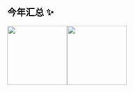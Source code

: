 <!--
**CalmKin/CalmKin** is a ✨ _special_ ✨ repository because its `README.md` (this file) appears on your GitHub profile.

Here are some ideas to get you started:

- 🔭 I’m currently working on ...
- 🌱 I’m currently learning ...
- 👯 I’m looking to collaborate on ...
- 🤔 I’m looking for help with ...
- 💬 Ask me about ...
- 📫 How to reach me: ...
- 😄 Pronouns: ...
- ⚡ Fun fact: ...
-->
## 今年汇总 ✨

<img align="" height="137px" src="https://github-readme-stats.vercel.app/api?username=CalmKin&hide_title=true&show_icons=true&include_all_commits=true&hide_border=true&line_height=21&bg_color=0,EC6C6C,FFD479,FFFC79,73FA79&theme=graywhite&locale=cn" /><img align="" height="137px" src="https://github-readme-stats.vercel.app/api/top-langs/?username=CalmKin&hide_title=true&hide_border=true&layout=compact&bg_color=0,73FA79,73FDFF,D783FF&theme=graywhite&locale=cn" />







